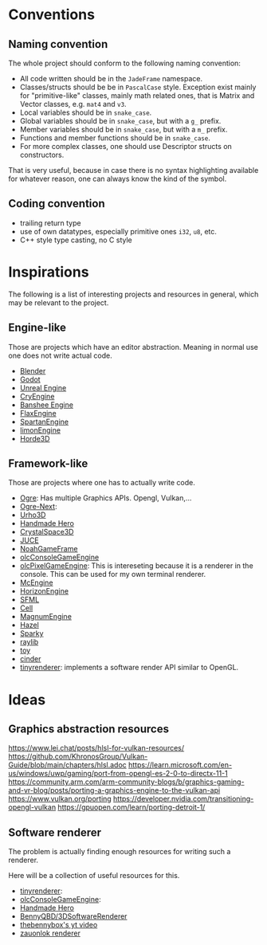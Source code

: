 

# Conventions
## Naming convention
The whole project should conform to the following naming convention:

- All code written should be in the `JadeFrame` namespace.
- Classes/structs should be be in `PascalCase` style. Exception exist mainly for "primitive-like" classes, mainly math related ones, that is Matrix and Vector classes, e.g. `mat4` and `v3`.
- Local variables should be in `snake_case`.
- Global variables should be in `snake_case`, but with a `g_` prefix.
- Member variables should be in `snake_case`, but with a `m_` prefix.
- Functions and member functions should be in `snake_case`.
- For more complex classes, one should use Descriptor structs on constructors.

That is very useful, because in case there is no syntax highlighting available for whatever reason, one can always know the kind of the symbol.
## Coding convention
- trailing return type
- use of own datatypes, especially primitive ones `i32`, `u8`, etc.
- C++ style type casting, no C style
# Inspirations
The following is a list of interesting projects and resources in general, which may be relevant to the project.
## Engine-like
Those are projects which have an editor abstraction. Meaning in normal use one does not write actual code.
- [Blender](https://github.com/blender/blender)
- [Godot](https://github.com/blender/blender)
- [Unreal Engine](https://github.com/EpicGames/UnrealEngine)
- [CryEngine](https://github.com/ValtoGameEngines/CryEngine)
- [Banshee Engine](https://github.com/ValtoGameEngines/Banshee-Engine)
- [FlaxEngine](https://github.com/FlaxEngine/FlaxEngine)
- [SpartanEngine](https://github.com/PanosK92/SpartanEngine)
- [limonEngine](https://github.com/enginmanap/limonEngine)
- [Horde3D](https://github.com/horde3d/Horde3D)

## Framework-like
Those are projects where one has to actually write code.
- [Ogre](https://github.com/OGRECave/ogre): Has multiple Graphics APIs. Opengl, Vulkan,...
- [Ogre-Next](https://github.com/OGRECave/ogre-next): 
- [Urho3D](https://github.com/urho3d/Urho3D)
- [Handmade Hero](https://github.com/HandmadeHero/cpp)
- [CrystalSpace3D](https://github.com/crystalspace/CS)
- [JUCE](https://github.com/juce-framework/JUCE)
- [NoahGameFrame](https://github.com/ketoo/NoahGameFrame)
- [olcConsoleGameEngine](https://github.com/OneLoneCoder/videos)
- [olcPixelGameEngine](https://github.com/OneLoneCoder/olcPixelGameEngine): This is intereseting because it is a renderer in the console. This can be used for my own terminal renderer.
- [McEngine](https://github.com/McKay42/McEngine)
- [HorizonEngine](https://github.com/FergusGriggs/HorizonEngine)
- [SFML](https://github.com/SFML/SFML)
- [Cell](https://github.com/JoeyDeVries/Cell)
- [MagnumEngine](https://github.com/mosra/magnum)
- [Hazel](https://github.com/TheCherno/Hazel)
- [Sparky](https://github.com/TheCherno/Sparky)
- [raylib](https://github.com/raysan5/raylib)
- [toy](https://github.com/hugoam/toy)
- [cinder](https://github.com/cinder/Cinder)
- [tinyrenderer](https://github.com/ssloy/tinyrenderer): implements a software render API similar to OpenGL.


# Ideas
## Graphics abstraction resources
https://www.lei.chat/posts/hlsl-for-vulkan-resources/
https://github.com/KhronosGroup/Vulkan-Guide/blob/main/chapters/hlsl.adoc
https://learn.microsoft.com/en-us/windows/uwp/gaming/port-from-opengl-es-2-0-to-directx-11-1
https://community.arm.com/arm-community-blogs/b/graphics-gaming-and-vr-blog/posts/porting-a-graphics-engine-to-the-vulkan-api
https://www.vulkan.org/porting
https://developer.nvidia.com/transitioning-opengl-vulkan
https://gpuopen.com/learn/porting-detroit-1/

## Software renderer
The problem is actually finding enough resources for writing such a renderer.

Here will be a collection of useful resources for this.
- [tinyrenderer](https://github.com/ssloy/tinyrenderer):
- [olcConsoleGameEngine](https://github.com/OneLoneCoder/Javidx9/tree/master/ConsoleGameEngine):
- [Handmade Hero](https://github.com/HandmadeHero/cpp)
- [BennyQBD/3DSoftwareRenderer](https://github.com/BennyQBD/3DSoftwareRenderer)
- [thebennybox's yt video](https://www.youtube.com/watch?v=V2vjePWZ1GI)
- [zauonlok renderer](https://github.com/zauonlok/renderer)